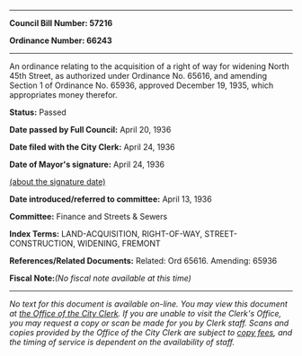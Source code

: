 

********

**Council Bill Number: 57216**
   
**Ordinance Number: 66243**
********

 An ordinance relating to the acquisition of a right of way for widening North 45th Street, as authorized under Ordinance No. 65616, and amending Section 1 of Ordinance No. 65936, approved December 19, 1935, which appropriates money therefor.

**Status:** Passed
   
**Date passed by Full Council:** April 20, 1936
   
**Date filed with the City Clerk:** April 24, 1936
   
**Date of Mayor's signature:** April 24, 1936
   
[(about the signature date)](/~public/approvaldate.htm)
   
   
   
**Date introduced/referred to committee:** April 13, 1936
   
**Committee:** Finance and Streets & Sewers
   
   
**Index Terms:** LAND-ACQUISITION, RIGHT-OF-WAY, STREET-CONSTRUCTION, WIDENING, FREMONT

**References/Related Documents:** Related: Ord 65616. Amending: 65936

**Fiscal Note:**_(No fiscal note available at this time)_
********

_No text for this document is available on-line. You may view this document at [the Office of the City Clerk](http://www.seattle.gov/leg/clerk/contactUs.htm). If you are unable to visit the Clerk's Office, you may request a copy or scan be made for you by Clerk staff. Scans and copies provided by the Office of the City Clerk are subject to [copy fees](http://clerk.seattle.gov/~public/clerkfees.htm), and the timing of service is dependent on the availability of staff._

